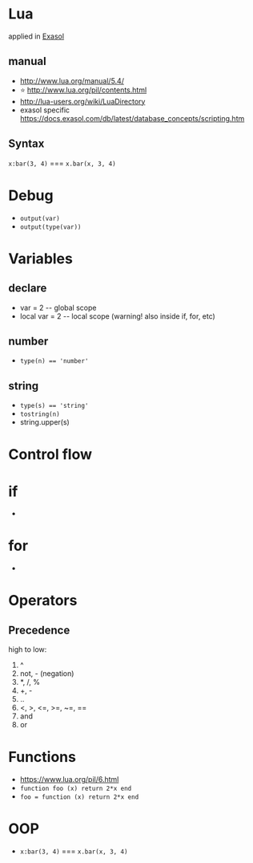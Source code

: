 # Lua

applied in [Exasol](/exasol)

## manual
* http://www.lua.org/manual/5.4/
* :star: http://www.lua.org/pil/contents.html
* http://lua-users.org/wiki/LuaDirectory
* exasol specific https://docs.exasol.com/db/latest/database_concepts/scripting.htm

## Syntax
```x:bar(3, 4)``` === ```x.bar(x, 3, 4)```

# Debug
* ```output(var)```
* ```output(type(var))```

# Variables
## declare
* var = 2 -- global scope
* local var = 2 -- local scope (warning! also inside if, for, etc)
 
## number
* ```type(n) == 'number'```

## string
* ```type(s) == 'string'```
* ```tostring(n)```
* string.upper(s)

# Control flow
# if
* 
# for
*

# Operators
## Precedence
high to low:
1. ^
2. not, - (negation)
3. *, /, %
4. +, -
5. ..
6. <, >, <=, >=, ~=, ==
7. and
8. or


# Functions
* https://www.lua.org/pil/6.html
* ```function foo (x) return 2*x end```
* ```foo = function (x) return 2*x end```

# OOP
* ```x:bar(3, 4)``` === ```x.bar(x, 3, 4)```
